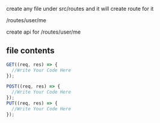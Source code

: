 create any file under src/routes and it will create route for it

/routes/user/me

create api for /routes/user/me

## file contents

```js
GET((req, res) => {
  //Write Your Code Here
});

POST((req, res) => {
  //Write Your Code Here
});
PUT((req, res) => {
  //Write Your Code Here
});
```
